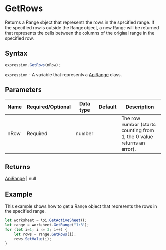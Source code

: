 # GetRows

Returns a Range object that represents the rows in the specified range. If the specified row is outside the Range object, a new Range will be returned that represents the cells between the columns of the original range in the specified row.

## Syntax

```javascript
expression.GetRows(nRow);
```

`expression` - A variable that represents a [ApiRange](../ApiRange.md) class.

## Parameters

| **Name** | **Required/Optional** | **Data type** | **Default** | **Description** |
| ------------- | ------------- | ------------- | ------------- | ------------- |
| nRow | Required | number |  | The row number (starts counting from 1, the 0 value returns an error). |

## Returns

[ApiRange](../../ApiRange/ApiRange.md) \| null

## Example

This example shows how to get a Range object that represents the rows in the specified range.

```javascript editor-
let worksheet = Api.GetActiveSheet();
let range = worksheet.GetRange("1:3");
for (let i=1; i <= 3; i++) {
	let rows = range.GetRows(i);    
	rows.SetValue(i);
}
```
